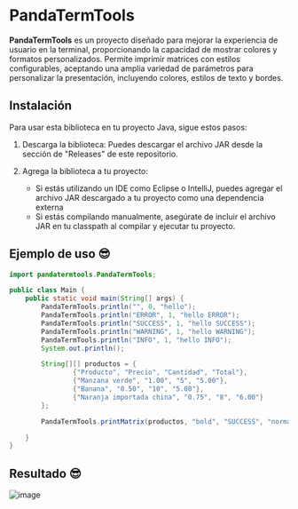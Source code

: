 # PandaTermTools

**PandaTermTools** es un proyecto diseñado para mejorar la experiencia de usuario en la terminal, proporcionando la capacidad de mostrar colores y formatos personalizados. Permite imprimir matrices con estilos configurables, aceptando una amplia variedad de parámetros para personalizar la presentación, incluyendo colores, estilos de texto y bordes.


## Instalación
Para usar esta biblioteca en tu proyecto Java, sigue estos pasos:

1. Descarga la biblioteca: Puedes descargar el archivo JAR desde la sección de "Releases" de este repositorio.

2. Agrega la biblioteca a tu proyecto:
    - Si estás utilizando un IDE como Eclipse o IntelliJ, puedes agregar el archivo JAR descargado a tu proyecto como una dependencia externa
    - Si estás compilando manualmente, asegúrate de incluir el archivo JAR en tu classpath al compilar y ejecutar tu proyecto.

## Ejemplo de uso 😎

```java
import pandatermtools.PandaTermTools;

public class Main {
    public static void main(String[] args) {
        PandaTermTools.println("", 0, "hello");
        PandaTermTools.println("ERROR", 1, "hello ERROR");
        PandaTermTools.println("SUCCESS", 1, "hello SUCCESS");
        PandaTermTools.println("WARNING", 1, "hello WARNING");
        PandaTermTools.println("INFO", 1, "hello INFO");
        System.out.println();

        String[][] productos = {
                {"Producto", "Precio", "Cantidad", "Total"},
                {"Manzana verde", "1.00", "5", "5.00"},
                {"Banana", "0.50", "10", "5.00"},
                {"Naranja importada china", "0.75", "8", "6.00"}
        };

        PandaTermTools.printMatrix(productos, "bold", "SUCCESS", "normal", "", 0);

    }
}
```

## Resultado 😎

![image](https://github.com/user-attachments/assets/035c53a9-deb8-45e5-b6cc-9b96ad2e2eec)
